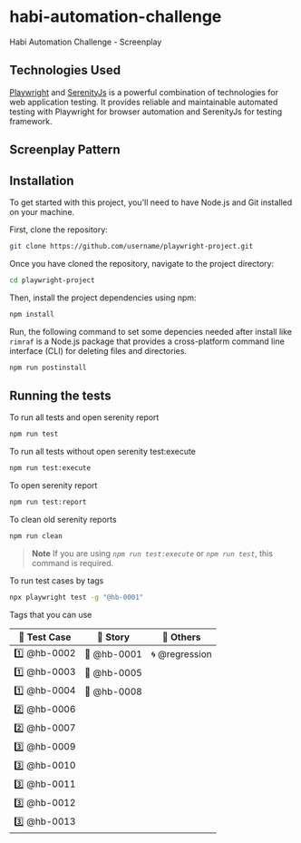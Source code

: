 # habi-automation-challenge

Habi Automation Challenge - Screenplay

## Technologies Used

[Playwright](https://playwright.dev/) and [SerenityJs](https://serenity-js.org/) is a powerful combination of technologies for web application testing. It provides reliable and maintainable automated testing with Playwright for browser automation and SerenityJs for testing framework.

## Screenplay Pattern

## Installation

To get started with this project, you'll need to have Node.js and Git installed on your machine.

First, clone the repository:

```bash
git clone https://github.com/username/playwright-project.git
```

Once you have cloned the repository, navigate to the project directory:

```bash
cd playwright-project
```

Then, install the project dependencies using npm:

```bash
npm install
```

Run, the following command to set some depencies needed after install like `rimraf` is a Node.js package that provides a cross-platform command line interface (CLI) for deleting files and directories.

```bash
npm run postinstall
```

## Running the tests

To run all tests and open serenity report

```bash
npm run test
```

To run all tests without open serenity test:execute

```bash
npm run test:execute
```

To open serenity report

```bash
npm run test:report
```

To clean old serenity reports

```bash
npm run clean
```

> **Note**
> If you are using _`npm run test:execute`_ or _`npm run test`_, this command is required.

To run test cases by tags

```bash
npx playwright test -g "@hb-0001"
```

Tags that you can use

| 📘 Test Case | 📗 Story    | 📓 Others      |
| ------------ | ----------- | -------------- |
| 1️⃣ @hb-0002  | 📗 @hb-0001 | 🌀 @regression |
| 1️⃣ @hb-0003  | 📗 @hb-0005 |                |
| 1️⃣ @hb-0004  | 📗 @hb-0008 |                |
| 2️⃣ @hb-0006  |             |                |
| 2️⃣ @hb-0007  |             |                |
| 3️⃣ @hb-0009  |             |                |
| 3️⃣ @hb-0010  |             |                |
| 3️⃣ @hb-0011  |             |                |
| 3️⃣ @hb-0012  |             |                |
| 3️⃣ @hb-0013  |             |                |
